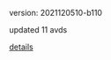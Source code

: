 version: 2021120510-b110

updated 11 avds

[details](https://github.com/0x74f917491bfa7ebfa379/ali_avd_db/blob/master/change_log/2021/12/05/10/b110.txt)